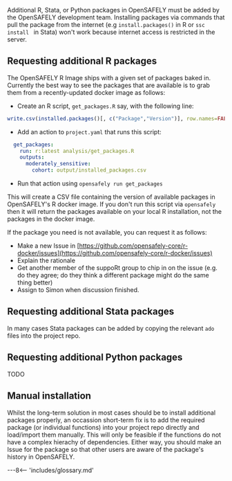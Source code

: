 Additional R, Stata, or Python packages in OpenSAFELY must be added by the OpenSAFELY development team.
Installing packages via commands that pull the package from the internet (e.g `install.packages()` in R or `ssc install ` in Stata) won't work because internet access is restricted in the server.

## Requesting additional R packages
The OpenSAFELY R Image ships with a given set of packages baked in. Currently the best way to see the packages that are available is to grab them from a recently-updated docker image as follows:

* Create an R script, `get_packages.R` say, with the following line:
```R
write.csv(installed.packages()[, c("Package","Version")], row.names=FALSE, file="output/installed_packages.csv")
```
* Add an action to `project.yaml` that runs this script:
```yaml
  get_packages:
    run: r:latest analysis/get_packages.R
    outputs:    
      moderately_sensitive:
        cohort: output/installed_packages.csv
```
* Run that action using `opensafely run get_packages`

This will create a CSV file containing the version of available packages in OpenSAFELY's R docker image.  If you don't run this script via `opensafely` then it will return the packages available on your local R installation, not the packages in the docker image.

If the package you need is not available, you can request it as follows:

* Make a new Issue in [https://github.com/opensafely-core/r-docker/issues](https://github.com/opensafely-core/r-docker/issues)
* Explain the rationale
* Get another member of the suppoRt group to chip in on the issue (e.g. do they agree; do they think a different package might do the same thing better)
* Assign to Simon when discussion finished.


## Requesting additional Stata packages
In many cases Stata packages can be added by copying the relevant `ado` files into the project repo. 

## Requesting additional Python packages
TODO

## Manual installation

Whilst the long-term solution in most cases should be to install additional packages properly, an occassion short-term fix is to add the required package (or individual functions) into your project repo directly and load/import them manually.
This will only be feasible if the functions do not have a complex hierachy of dependencies. 
Either way, you should make an Issue for the package so that other users are aware of the package's history in OpenSAFELY.



---8<-- 'includes/glossary.md'
